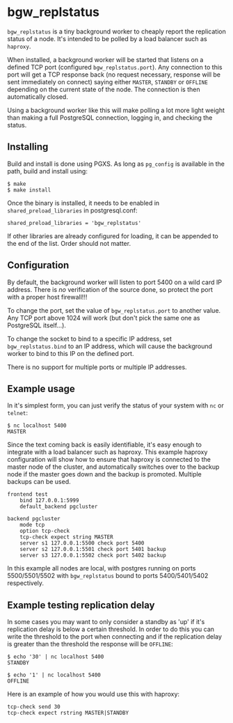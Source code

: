 bgw_replstatus
==============

`bgw_replstatus` is a tiny background worker to cheaply report the
replication status of a node. It's intended to be polled by a load
balancer such as `haproxy`.

When installed, a background worker will be started that listens on a
defined TCP port (configured `bgw_replstatus.port`). Any connection to
this port will get a TCP response back (no request necessary, response
will be sent immediately on connect) saying either `MASTER`,
`STANDBY` or `OFFLINE` depending on the current state of the node. The connection
is then automatically closed.

Using a background worker like this will make polling a lot more light
weight than making a full PostgreSQL connection, logging in, and
checking the status.

Installing
----------

Build and install is done using PGXS. As long as `pg_config` is
available in the path, build and install using:

```
$ make
$ make install
```

Once the binary is installed, it needs to be enabled in
`shared_preload_libraries` in postgresql.conf:

```
shared_preload_libraries = 'bgw_replstatus'
```

If other libraries are already configured for loading, it can be
appended to the end of the list. Order should not matter.

Configuration
-------------

By default, the background worker will listen to port 5400 on a
wild card IP address. There is *no* verification of the source done, so
protect the port with a proper host firewall!!!

To change the port, set the value of `bgw_replstatus.port` to another
value. Any TCP port above 1024 will work (but don't pick the same one
as PostgreSQL itself...).

To change the socket to bind to a specific IP address, set
`bgw_replstatus.bind` to an IP address, which will cause the
background worker to bind to this IP on the defined port.

There is no support for multiple ports or multiple IP addresses.

Example usage
-------------

In it's simplest form, you can just verify the status of your system
with `nc` or `telnet`:

```
$ nc localhost 5400
MASTER
```

Since the text coming back is easily identifiable, it's easy enough to
integrate with a load balancer such as haproxy. This example haproxy
configuration will show how to ensure that haproxy is connected to the
master node of the cluster, and automatically switches over to the
backup node if the master goes down and the backup is
promoted. Multiple backups can be used.

```
frontend test
	bind 127.0.0.1:5999
	default_backend pgcluster

backend pgcluster
	mode tcp
	option tcp-check
	tcp-check expect string MASTER
	server s1 127.0.0.1:5500 check port 5400
	server s2 127.0.0.1:5501 check port 5401 backup
	server s3 127.0.0.1:5502 check port 5402 backup
```

In this example all nodes are local, with postgres running on ports
5500/5501/5502 with `bgw_replstatus` bound to ports 5400/5401/5402
respectively.

Example testing replication delay
---------------------------------

In some cases you may want to only consider a standby as 'up' if
it's replication delay is below a certain threshold. In order to do this
you can write the threshold to the port when connecting and
if the replication delay is greater than the threshold the response
will be `OFFLINE`:

```
$ echo '30' | nc localhost 5400
STANDBY

$ echo '1' | nc localhost 5400
OFFLINE
```

Here is an example of how you would use this with haproxy:

```
tcp-check send 30
tcp-check expect rstring MASTER|STANDBY
```
